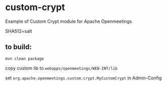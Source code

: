 # custom-crypt

Example of Custom Crypt module for Apache Openmeetings

SHA512+salt

## to build:
`mvn clean package`

copy custom lib to `webapps/openmeetings/WEB-INT/lib`

set `org.apache.openmeetings.custom.crypt.MyCustomCrypt` in Admin-Config
